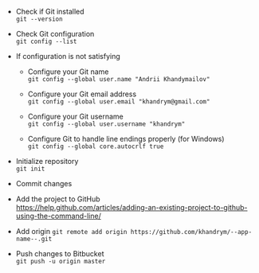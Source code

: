 * Check if Git installed  
`git --version`

* Check Git configuration  
`git config --list`

* If configuration is not satisfying
  * Configure your Git name  
  `git config --global user.name "Andrii Khandymailov"`

  * Configure your Git email address  
  `git config --global user.email "khandrym@gmail.com"`

  * Configure your Git username  
  `git config --global user.username "khandrym"`

  * Configure Git to handle line endings properly (for Windows)  
  `git config --global core.autocrlf true`

* Initialize repository  
`git init`

* Commit changes

* Add the project to GitHub  
https://help.github.com/articles/adding-an-existing-project-to-github-using-the-command-line/

* Add origin
`git remote add origin https://github.com/khandrym/--app-name--.git`

* Push changes to Bitbucket  
`git push -u origin master`
